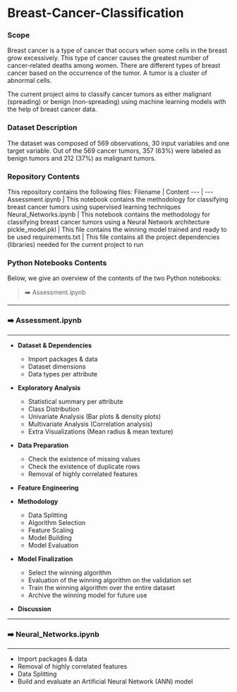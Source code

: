 # Breast-Cancer-Classification

### Scope
Breast cancer is a type of cancer that occurs when some cells in the breast grow excessively. This type of cancer causes the greatest number of cancer-related deaths among women. There are different types of breast cancer based on the occurrence of the tumor. A tumor is a cluster of abnormal cells. 

The current project aims to classify cancer tumors as either malignant (spreading) or benign (non-spreading) using machine learning models with the help of breast cancer data.

### Dataset Description
The dataset was composed of 569 observations, 30 input variables and one target variable. Out of the 569 cancer tumors, 357 (63%) were labeled as benign tumors and 212 (37%) as malignant tumors.

### Repository Contents
This repository contains the following files:
Filename | Content
--- | ---
Assessment.ipynb | This notebook contains the methodology for classifying breast cancer tumors using supervised learning techniques
Neural_Networks.ipynb | This notebook contains the methodology for classifying breast cancer tumors using a Neural Network architecture
pickle_model.pkl | This file contains the winning model trained and ready to be used
requirements.txt | This file contains all the project dependencies (libraries) needed for the current project to run


### Python Notebooks Contents
Below, we give an overview of the contents of the two Python notebooks:

> :arrow_right: Assessment.ipynb

---
### :arrow_right: Assessment.ipynb
---
> 
* **Dataset & Dependencies**
  * Import packages & data
  * Dataset dimensions
  * Data types per attribute

* **Exploratory Analysis**
  * Statistical summary per attribute
  * Class Distribution
  * Univariate Analysis (Bar plots & density plots)
  * Multivariate Analysis (Correlation analysis)
  * Extra Visualizations (Mean radius & mean texture)

* **Data Preparation**
  * Check the existence of missing values
  * Check the existence of duplicate rows
  * Removal of highly correlated features

* **Feature Engineering**

* **Methodology**
  * Data Splitting
  * Algorithm Selection
  * Feature Scaling
  * Model Building
  * Model Evaluation

* **Model Finalization**
  * Select the winning algorithm
  * Evaluation of the winning algorithm on the validation set
  * Train the winning algorithm over the entire dataset
  * Archive the winning model for future use

* **Discussion**

---
### :arrow_right: Neural_Networks.ipynb
---
  * Import packages & data
  * Removal of highly correlated features
  * Data Splitting
  * Build and evaluate an Artificial Neural Network (ANN) model
